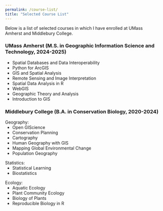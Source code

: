 ```yaml
---
permalink: /course-list/
title: "Selected Course List"
---
```


<script data-goatcounter="https://andy-gis-portfolio.goatcounter.com/count"
        async src="//gc.zgo.at/count.js"></script>

<style>
p:has(+ ul) {
  margin-bottom: 0;
}
p + ul {
  margin-top: 0;
}
</style>


Below is a list of selected courses in which I have enrolled at UMass Amherst and Middlebury College.

### UMass Amherst (M.S. in Geographic Information Science and Technology, 2024-2025)
* Spatial Databases and Data Interoperability
* Python for ArcGIS
* GIS and Spatial Analysis
* Remote Sensing and Image Interpretation
* Spatial Data Analysis in R
* WebGIS
* Geographic Theory and Analysis
* Introduction to GIS

### Middlebury College (B.A. in Conservation Biology, 2020-2024)
Geography:
* Open GIScience
* Conservation Planning
* Cartography
* Human Geography with GIS 
* Mapping Global Environmental Change
* Population Geography

Statistics:
* Statistical Learning
* Biostatistics

Ecology:
* Aquatic Ecology
* Plant Community Ecology
* Biology of Plants
* Reproducible Biology in R